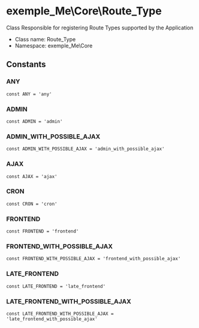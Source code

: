 exemple_Me\Core\Route_Type
===============

Class Responsible for registering Route Types supported by the Application




* Class name: Route_Type
* Namespace: exemple_Me\Core



Constants
----------


### ANY

    const ANY = 'any'





### ADMIN

    const ADMIN = 'admin'





### ADMIN_WITH_POSSIBLE_AJAX

    const ADMIN_WITH_POSSIBLE_AJAX = 'admin_with_possible_ajax'





### AJAX

    const AJAX = 'ajax'





### CRON

    const CRON = 'cron'





### FRONTEND

    const FRONTEND = 'frontend'





### FRONTEND_WITH_POSSIBLE_AJAX

    const FRONTEND_WITH_POSSIBLE_AJAX = 'frontend_with_possible_ajax'





### LATE_FRONTEND

    const LATE_FRONTEND = 'late_frontend'





### LATE_FRONTEND_WITH_POSSIBLE_AJAX

    const LATE_FRONTEND_WITH_POSSIBLE_AJAX = 'late_frontend_with_possible_ajax'








